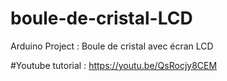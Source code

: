 # boule-de-cristal-LCD

Arduino Project : Boule de cristal avec écran LCD

#Youtube tutorial : https://youtu.be/QsRocjy8CEM
